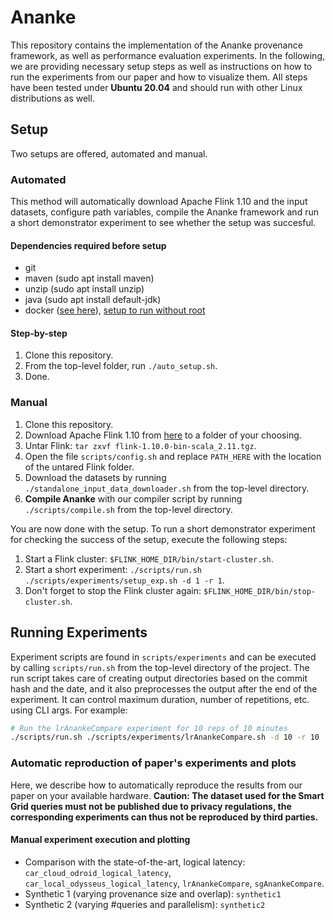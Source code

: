 # Ananke

This repository contains the implementation of the Ananke provenance framework, as well as performance evaluation experiments.
In the following, we are providing necessary setup steps as well as instructions on how to run the experiments from our paper and how to visualize them.
All steps have been tested under **Ubuntu 20.04** and should run with other Linux distributions as well.

## Setup

Two setups are offered, automated and manual.

### Automated

This method will automatically download Apache Flink 1.10 and the input datasets, configure path variables, compile the Ananke framework and run a short demonstrator experiment to see whether the setup was succesful.

#### Dependencies required before setup

- git
- maven (sudo apt install maven) 
- unzip (sudo apt install unzip) 
- java (sudo apt install default-jdk) 
- docker ([see here](https://docs.docker.com/engine/install/ubuntu/)), [setup to run without root](https://docs.docker.com/engine/install/linux-postinstall/)

#### Step-by-step

1. Clone this repository.
2. From the top-level folder, run `./auto_setup.sh`.
3. Done.

### Manual

1. Clone this repository.
2. Download Apache Flink 1.10 from [here](https://archive.apache.org/dist/flink/flink-1.10.0/flink-1.10.0-bin-scala_2.11.tgz) to a folder of your choosing.
3. Untar Flink: `tar zxvf flink-1.10.0-bin-scala_2.11.tgz`.
4. Open the file `scripts/config.sh` and replace `PATH_HERE` with the location of the untared Flink folder.
5. Download the datasets by running `./standalone_input_data_downloader.sh` from the top-level directory.
6. **Compile Ananke** with our compiler script by running `./scripts/compile.sh` from the top-level directory. 

You are now done with the setup. To run a short demonstrator experiment for checking the success of the setup, execute the following steps:

1. Start a Flink cluster: `$FLINK_HOME_DIR/bin/start-cluster.sh`.
2. Start a short experiment: `./scripts/run.sh ./scripts/experiments/setup_exp.sh -d 1 -r 1`.
3. Don't forget to stop the Flink cluster again: `$FLINK_HOME_DIR/bin/stop-cluster.sh`.

## Running Experiments

Experiment scripts are found in `scripts/experiments` and can be executed by calling `scripts/run.sh` from the top-level directory of the project. The run script takes care of creating output directories based on the commit hash and the date, and it also preprocesses the output after the end of the experiment. It can control maximum duration, number of repetitions, etc. using CLI args. For example:

```bash
# Run the lrAnankeCompare experiment for 10 reps of 10 minutes
./scripts/run.sh ./scripts/experiments/lrAnankeCompare.sh -d 10 -r 10
```

### Automatic reproduction of paper's experiments and plots

Here, we describe how to automatically reproduce the results from our paper on your available hardware.
**Caution: The dataset used for the Smart Grid queries must not be published due to privacy regulations, the corresponding experiments can thus not be reproduced by third parties.**

#### Manual experiment execution and plotting

- Comparison with the state-of-the-art, logical latency: `car_cloud_odroid_logical_latency`, `car_local_odysseus_logical_latency`, `lrAnankeCompare`, `sgAnankeCompare`.
- Synthetic 1 (varying provenance size and overlap): `synthetic1`
- Synthetic 2 (varying #queries and parallelism): `synthetic2`
